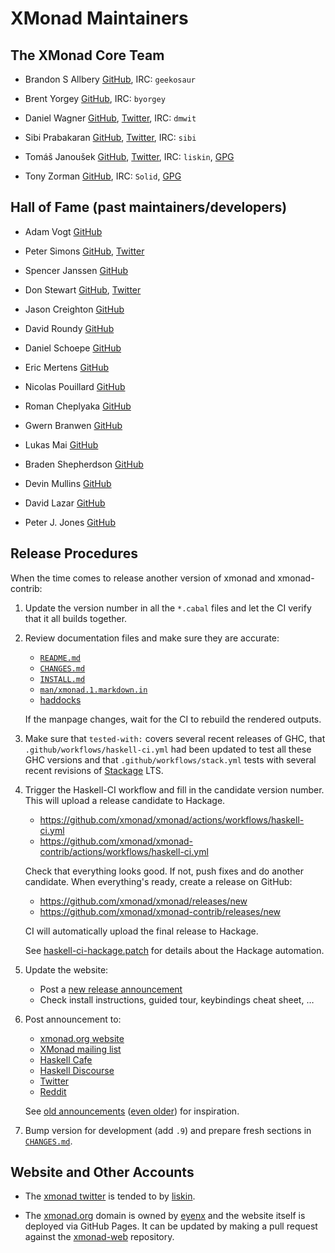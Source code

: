 # XMonad Maintainers

## The XMonad Core Team

  * Brandon S Allbery [GitHub][geekosaur], IRC: `geekosaur`

  * Brent Yorgey [GitHub][byorgey], IRC: `byorgey`

  * Daniel Wagner [GitHub][dmwit], [Twitter][twitter:dmwit], IRC: `dmwit`

  * Sibi Prabakaran [GitHub][psibi], [Twitter][twitter:psibi], IRC: `sibi`

  * Tomáš Janoušek [GitHub][liskin], [Twitter][twitter:liskin], IRC: `liskin`, [GPG][gpg:liskin]

  * Tony Zorman [GitHub][slotThe], IRC: `Solid`, [GPG][gpg:slotThe]

[geekosaur]: https://github.com/geekosaur
[byorgey]: https://github.com/byorgey
[dmwit]: https://github.com/dmwit
[psibi]: https://github.com/psibi
[liskin]: https://github.com/liskin
[slotThe]: https://github.com/slotThe

[gpg:liskin]: https://github.com/liskin.gpg
[gpg:slotThe]: https://github.com/slotThe.gpg

[twitter:dmwit]: https://twitter.com/dmwit13
[twitter:psibi]: https://twitter.com/psibi
[twitter:liskin]: https://twitter.com/Liskni_si

## Hall of Fame (past maintainers/developers)

  * Adam Vogt [GitHub](https://github.com/aavogt)

  * Peter Simons [GitHub](https://github.com/peti), [Twitter](https://twitter.com/OriginalPeti)

  * Spencer Janssen [GitHub](https://github.com/spencerjanssen)

  * Don Stewart [GitHub](https://github.com/donsbot), [Twitter](https://twitter.com/donsbot)

  * Jason Creighton [GitHub](https://github.com/JasonCreighton)

  * David Roundy [GitHub](https://github.com/droundy)

  * Daniel Schoepe [GitHub](https://github.com/dschoepe)

  * Eric Mertens [GitHub](https://github.com/glguy)

  * Nicolas Pouillard [GitHub](https://github.com/np)

  * Roman Cheplyaka [GitHub](https://github.com/UnkindPartition)

  * Gwern Branwen [GitHub](https://github.com/gwern)

  * Lukas Mai [GitHub](https://github.com/mauke)

  * Braden Shepherdson [GitHub](https://github.com/shepheb)

  * Devin Mullins [GitHub](https://github.com/twifkak)

  * David Lazar [GitHub](https://github.com/davidlazar)

  * Peter J. Jones [GitHub](https://github.com/pjones)

## Release Procedures

When the time comes to release another version of xmonad and xmonad-contrib:

  1. Update the version number in all the `*.cabal` files and let the CI
     verify that it all builds together.

  2. Review documentation files and make sure they are accurate:

     - [`README.md`](README.md)
     - [`CHANGES.md`](CHANGES.md)
     - [`INSTALL.md`](INSTALL.md)
     - [`man/xmonad.1.markdown.in`](man/xmonad.1.markdown.in)
     - [haddocks](https://xmonad.github.io/xmonad-docs/)

     If the manpage changes, wait for the CI to rebuild the rendered outputs.

  3. Make sure that `tested-with:` covers several recent releases of GHC, that
     `.github/workflows/haskell-ci.yml` had been updated to test all these GHC
     versions and that `.github/workflows/stack.yml` tests with several recent
     revisions of [Stackage][] LTS.

  4. Trigger the Haskell-CI workflow and fill in the candidate version number.
     This will upload a release candidate to Hackage.

     - https://github.com/xmonad/xmonad/actions/workflows/haskell-ci.yml
     - https://github.com/xmonad/xmonad-contrib/actions/workflows/haskell-ci.yml

     Check that everything looks good. If not, push fixes and do another
     candidate. When everything's ready, create a release on GitHub:

     - https://github.com/xmonad/xmonad/releases/new
     - https://github.com/xmonad/xmonad-contrib/releases/new

     CI will automatically upload the final release to Hackage.

     See [haskell-ci-hackage.patch][] for details about the Hackage automation.

  5. Update the website:

     - Post a [new release announcement][web-announce]
     - Check install instructions, guided tour, keybindings cheat sheet, …

  6. Post announcement to:

     - [xmonad.org website](https://github.com/xmonad/xmonad-web/tree/gh-pages/news/_posts)
     - [XMonad mailing list](https://mail.haskell.org/mailman/listinfo/xmonad)
     - [Haskell Cafe](https://mail.haskell.org/cgi-bin/mailman/listinfo/haskell-cafe)
     - [Haskell Discourse](https://discourse.haskell.org/)
     - [Twitter](https://twitter.com/xmonad)
     - [Reddit](https://www.reddit.com/r/xmonad/)

     See [old announcements][old-announce] ([even older][older-announce]) for inspiration.

  7. Bump version for development (add `.9`) and prepare fresh sections in
     [`CHANGES.md`](CHANGES.md).

[packdeps]: https://hackage.haskell.org/package/packdeps
[Stackage]: https://www.stackage.org/
[haskell-ci-hackage.patch]: .github/workflows/haskell-ci-hackage.patch
[web-announce]: https://github.com/xmonad/xmonad-web/tree/gh-pages/news/_posts
[old-announce]: https://github.com/xmonad/xmonad-web/blob/gh-pages/news/_posts/2021-10-27-xmonad-0-17-0.md
[older-announce]: https://github.com/xmonad/xmonad-web/tree/55614349421ebafaef4a47424fcb16efa80ff768

## Website and Other Accounts

* The [xmonad twitter] is tended to by [liskin].

* The [xmonad.org] domain is owned by [eyenx] and the website itself is
  deployed via GitHub Pages.  It can be updated by making a pull request
  against the [xmonad-web] repository.

[eyenx]: https://github.com/eyenx
[xmonad-web]: https://github.com/xmonad/xmonad-web/
[xmonad.org]: https://xmonad.org/
[xmonad twitter]: https://twitter.com/xmonad
